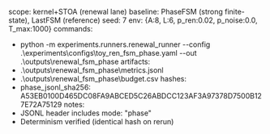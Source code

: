 ﻿scope: kernel+STOA (renewal lane)
baseline: PhaseFSM (strong finite-state), LastFSM (reference)
seed: 7
env: {A:8, L:6, p_ren:0.02, p_noise:0.0, T_max:1000}
commands:
  - python -m experiments.runners.renewal_runner --config .\experiments\configs\toy_ren_fsm_phase.yaml --out .\outputs\renewal_fsm_phase
artifacts:
  - .\outputs\renewal_fsm_phase\metrics.jsonl
  - .\outputs\renewal_fsm_phase\budget.csv
hashes:
  - phase_jsonl_sha256: A53EB0100D465DC08FA9ABCED5C26ABDCC123AF3A97378D7500B127E72A75129
notes:
  - JSONL header includes mode: "phase"
  - Determinism verified (identical hash on rerun)
